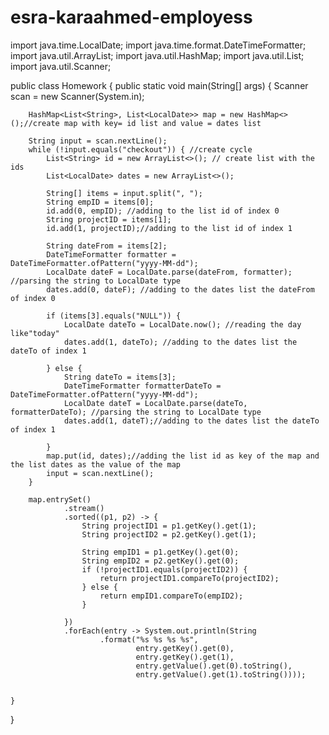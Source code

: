 # esra-karaahmed-employess
import java.time.LocalDate;
import java.time.format.DateTimeFormatter;
import java.util.ArrayList;
import java.util.HashMap;
import java.util.List;
import java.util.Scanner;

public class Homework {
    public static void main(String[] args) {
        Scanner scan = new Scanner(System.in);


        HashMap<List<String>, List<LocalDate>> map = new HashMap<>();//create map with key= id list and value = dates list

        String input = scan.nextLine();
        while (!input.equals("checkout")) { //create cycle
            List<String> id = new ArrayList<>(); // create list with the ids
            List<LocalDate> dates = new ArrayList<>();

            String[] items = input.split(", ");
            String empID = items[0];
            id.add(0, empID); //adding to the list id of index 0
            String projectID = items[1];
            id.add(1, projectID);//adding to the list id of index 1

            String dateFrom = items[2];
            DateTimeFormatter formatter = DateTimeFormatter.ofPattern("yyyy-MM-dd");
            LocalDate dateF = LocalDate.parse(dateFrom, formatter);  //parsing the string to LocalDate type
            dates.add(0, dateF); //adding to the dates list the dateFrom of index 0

            if (items[3].equals("NULL")) {
                LocalDate dateTo = LocalDate.now(); //reading the day like"today"
                dates.add(1, dateTo); //adding to the dates list the dateTo of index 1

            } else {
                String dateTo = items[3];
                DateTimeFormatter formatterDateTo = DateTimeFormatter.ofPattern("yyyy-MM-dd");
                LocalDate dateT = LocalDate.parse(dateTo, formatterDateTo); //parsing the string to LocalDate type
                dates.add(1, dateT);//adding to the dates list the dateTo of index 1

            }
            map.put(id, dates);//adding the list id as key of the map and the list dates as the value of the map
            input = scan.nextLine();
        }

        map.entrySet()
                .stream()
                .sorted((p1, p2) -> {
                    String projectID1 = p1.getKey().get(1);
                    String projectID2 = p2.getKey().get(1);

                    String empID1 = p1.getKey().get(0);
                    String empID2 = p2.getKey().get(0);
                    if (!projectID1.equals(projectID2)) {
                        return projectID1.compareTo(projectID2);
                    } else {
                        return empID1.compareTo(empID2);
                    }

                })
                .forEach(entry -> System.out.println(String
                        .format("%s %s %s %s",
                                entry.getKey().get(0),
                                entry.getKey().get(1),
                                entry.getValue().get(0).toString(),
                                entry.getValue().get(1).toString())));


    }
}
